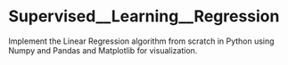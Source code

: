 # Supervised__Learning__Regression
Implement the Linear Regression algorithm from scratch in Python using Numpy and Pandas and Matplotlib for visualization.
